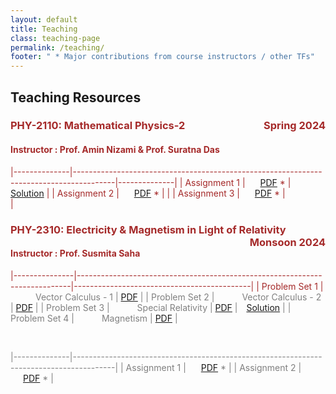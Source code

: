 ```yaml
---
layout: default
title: Teaching
class: teaching-page
permalink: /teaching/
footer: " * Major contributions from course instructors / other TFs"
---
```


## Teaching Resources 

### <font color='brown'> PHY-2110: Mathematical Physics-2 <span style="float: right;"> Spring 2024
#### Instructor : Prof. Amin Nizami & Prof. Suratna Das

|--------------|----------------------------------------------------------------------------------------|--------------|
| Assignment 1 | <span style="padding: 0 20px;">  [PDF](teaching/phy2110/assignment-1(full-set).pdf) *  | [Solution](teaching/phy2110/solved-assignment-1.pdf) |
| Assignment 2 | <span style="padding: 0 20px;">  [PDF](teaching/phy2110/assignment-2.pdf) *  |         |
| Assignment 3 | <span style="padding: 0 20px;">  [PDF](teaching/phy2110/assignment-3.pdf) *  |         |

### <font color='brown'> PHY-2310: Electricity & Magnetism in Light of Relativity <span style="float: right;"> Monsoon 2024
#### Instructor : Prof. Susmita Saha

|---------------|----------------------------------------------------------------------------|--------------------------------------------|
| Problem Set 1 | <font color='grey'> <span style="padding: 0 40px;"> Vector Calculus - 1    | [PDF](teaching/phy2310/ProbSet-1.pdf)      |
| Problem Set 2 | <font color='grey'> <span style="padding: 0 40px;"> Vector Calculus - 2    | [PDF](teaching/phy2310/ProbSet-2.pdf)      |
| Problem Set 3 | <font color='grey'> <span style="padding: 0 40px;"> Special Relativity     | [PDF](teaching/phy2310/ProbSet-3.pdf)      | <span style="padding: 0 10px;">[Solution](teaching/phy2310/solved-ProbSet-3.pdf) |
| Problem Set 4 | <font color='grey'> <span style="padding: 0 40px;"> Magnetism              | [PDF](teaching/phy2310/ProbSet-4.pdf)      |

<br>

|--------------|----------------------------------------------------------------------------------------|
| Assignment 1 | <span style="padding: 0 20px;">  [PDF](teaching/phy2310/assignment-1.pdf) *            | 
| Assignment 2 | <span style="padding: 0 20px;">  [PDF](teaching/phy2310/assignment-2.pdf) *            |
